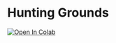 # Hunting Grounds

<a href="https://colab.research.google.com/github/sloumotion/hunting_grounds/blob/master/notebooks/trainer.ipynb" target="_parent"><img src="https://colab.research.google.com/assets/colab-badge.svg" alt="Open In Colab"/></a>

